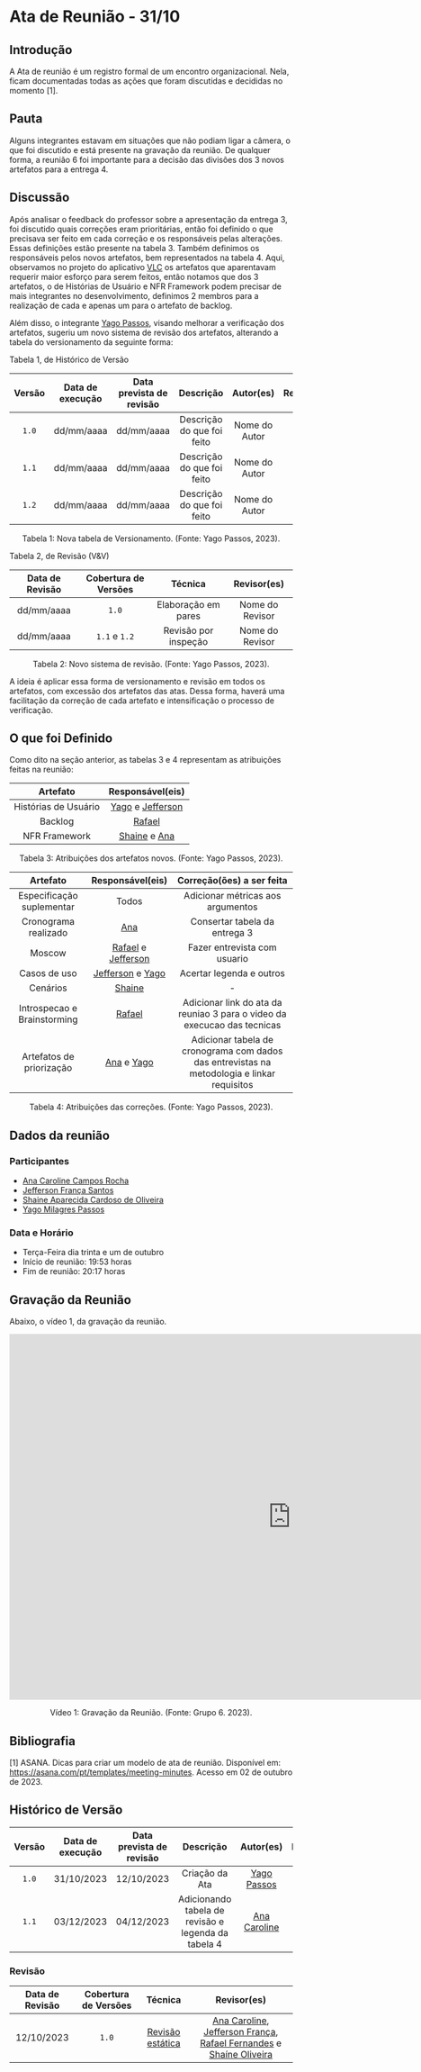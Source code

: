 # Ata de Reunião - 31/10

## Introdução
A Ata de reunião é um registro formal de um encontro organizacional. Nela, ficam documentadas todas as ações que foram discutidas e decididas no momento [1]. 

## Pauta
Alguns integrantes estavam em situações que não podiam ligar a câmera, o que foi discutido e está presente na gravação da reunião. De qualquer forma, a reunião 6 foi importante para a decisão das divisões dos 3 novos artefatos para a entrega 4.

## Discussão
Após analisar o feedback do professor sobre a apresentação da entrega 3, foi discutido quais correções eram prioritárias, então foi definido o que precisava ser feito em cada correção e os responsáveis pelas alterações. Essas definições estão presente na tabela 3. Também definimos os responsáveis pelos novos artefatos, bem representados na tabela 4.
Aqui, observamos no projeto do aplicativo [VLC](https://github.com/Requisitos-de-Software/2023.1-VLC) os artefatos que aparentavam requerir maior esforço para serem feitos, então notamos que dos 3 artefatos, o de Histórias de Usuário e NFR Framework podem precisar de mais integrantes no desenvolvimento, definimos 2 membros para a realização de cada e apenas um para o artefato de backlog. 

Além disso, o integrante [Yago Passos](https://github.com/yagompassos), visando melhorar a verificação dos artefatos, sugeriu um novo sistema de revisão dos artefatos, alterando a tabela do versionamento da seguinte forma:

Tabela 1, de Histórico de Versão

| Versão | Data de execução | Data prevista de revisão |       Descrição      |         Autor(es)      |       Revisado          |
| :----: | :--------------: | :-------------: | :------------------------: | :----------------: | :-----------: |
| `1.0`  |    dd/mm/aaaa    |   dd/mm/aaaa    |   Descrição do que foi feito    | Nome do Autor | :heavy_check_mark: |
| `1.1`  |    dd/mm/aaaa    |   dd/mm/aaaa    |   Descrição do que foi feito    | Nome do Autor | :heavy_check_mark: |
| `1.2`  |    dd/mm/aaaa    |   dd/mm/aaaa    |   Descrição do que foi feito    | Nome do Autor | :heavy_check_mark: |

<div style="text-align: center">
<p> Tabela 1: Nova tabela de Versionamento. (Fonte: Yago Passos, 2023).</p>
</div>

Tabela 2, de Revisão (V&V)

| Data de Revisão | Cobertura de Versões  |          Técnica         |     Revisor(es)    |
| :------------: | :-------------: | :--------------------------: |  :---------------: |
|   dd/mm/aaaa   |    `1.0`   |    Elaboração em pares     |  Nome do Revisor |
|   dd/mm/aaaa   |  `1.1` e `1.2` |    Revisão por inspeção    |  Nome do Revisor |

<div style="text-align: center">
<p> Tabela 2: Novo sistema de revisão. (Fonte: Yago Passos, 2023).</p>
</div>

A ideia é aplicar essa forma de versionamento e revisão em todos os artefatos, com excessão dos artefatos das atas. Dessa forma, haverá uma facilitação da correção de cada artefato e intensificação o processo de verificação.


## O que foi Definido
Como dito na seção anterior, as tabelas 3 e 4 representam as atribuições feitas na reunião:

| Artefato  | Responsável(eis) |
| :-------: |  :-------: |
|  Histórias de Usuário | [Yago](https://github.com/yagompassos) e [Jefferson](https://github.com/Frans6) |
| Backlog | [Rafael](https://github.com/Rafael-gc) |
|  NFR Framework | [Shaine](https://github.com/shaineOliveira) e [Ana](https://github.com/anaaroch) | 

<div style="text-align: center">
<p> Tabela 3: Atribuições dos artefatos novos. (Fonte: Yago Passos, 2023).</p>
</div>

| Artefato | Responsável(eis) | Correção(ões) a ser feita | 
| :-------: |  :-------:  |  :-------: |
| Especificação suplementar | Todos | Adicionar métricas aos argumentos | 
| Cronograma realizado |[Ana](https://github.com/anaaroch) | Consertar tabela da entrega 3 | 
| Moscow |  [Rafael](https://github.com/Rafael-gc) e [Jefferson](https://github.com/Frans6) | Fazer entrevista com usuario | 
| Casos de uso |  [Jefferson](https://github.com/Frans6) e [Yago](https://github.com/yagompassos) | Acertar legenda e outros | 
| Cenários |  [Shaine](https://github.com/shaineOliveira) | - | 
| Introspecao e Brainstorming |  [Rafael](https://github.com/Rafael-gc) | Adicionar link do ata da reuniao 3 para o video da execucao das tecnicas | 
| Artefatos de priorização | [Ana](https://github.com/anaaroch) e [Yago](https://github.com/yagompassos) | Adicionar tabela de cronograma com dados das entrevistas na metodologia e linkar requisitos | 

<div style="text-align: center">
<p> Tabela 4: Atribuições das correções. (Fonte: Yago Passos, 2023).</p>
</div>

## Dados da reunião
### Participantes
- [Ana Caroline Campos Rocha](https://github.com/anaaroch)
- [Jefferson França Santos](https://github.com/Frans6)
- [Shaine Aparecida Cardoso de Oliveira](https://github.com/shaineOliveira)
- [Yago Milagres Passos](https://github.com/yagompassos)

### Data e Horário
- Terça-Feira dia trinta e um de outubro
- Início de reunião: 19:53 horas
- Fim de reunião: 20:17 horas

## Gravação da Reunião
Abaixo, o vídeo 1, da gravação da reunião.

<iframe width="1000vw" height="650vh" src="https://youtube.com/embed/_iz8_TJC_mQ" title="Reunião 6" frameborder="0" allow="accelerometer; autoplay; clipboard-write; encrypted-media; gyroscope; picture-in-picture" allowfullscreen=""></iframe>

<div style="text-align: center">
<p> Vídeo 1: Gravação da Reunião. (Fonte: Grupo 6. 2023).</p>
</div>

## Bibliografia

[1] ASANA. Dicas para criar um modelo de ata de reunião. Disponível em: https://asana.com/pt/templates/meeting-minutes. Acesso em 02 de outubro de 2023.

## Histórico de Versão

| Versão | Data de execução | Data prevista de revisão |      Descrição      |                   Autor(es)                   | Revisado |
| :----: | :--------------: | :----------------------: | :-----------------: | :-------------------------------------------: | :------: |
| `1.0`  |    31/10/2023    |   12/10/2023    | Criação da Ata |   [Yago Passos](https://github.com/yagompassos)    |    <input type="checkbox" enabled checked />      |
| `1.1`  |    03/12/2023    |        04/12/2023        | Adicionando tabela de revisão e legenda da tabela 4 | [Ana Caroline](https://github.com/anaaroch) |    <input type="checkbox" disabled checked />      |

### Revisão

| Data de Revisão | Cobertura de Versões | Técnica |                 Revisor(es)                 |
| :-------------: | :------------------: | :-----: | :-----------------------------------------: |
|   12/10/2023    |        `1.0`        |    [Revisão estática](https://requisitos-de-software.github.io/2023.2-Skoob/verificacao/revisoes/)    | [Ana Caroline](https://github.com/anaaroch), [Jefferson França](https://github.com/Frans6), [Rafael Fernandes](https://github.com/Rafael-gc) e [Shaíne Oliveira](https://github.com/ShaineOliveira) |